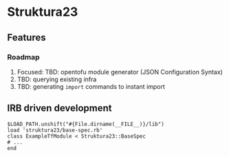 # Struktura23

## Features

### Roadmap 

1. Focused: TBD: opentofu module generator (JSON Configuration Syntax)
2. TBD: querying existing infra
3. TBD: generating `import` commands to instant import


## IRB driven development

```
$LOAD_PATH.unshift("#{File.dirname(__FILE__)}/lib")
load 'struktura23/base-spec.rb'
class ExampleTfModule < Struktura23::BaseSpec
# ...
end
```
 
